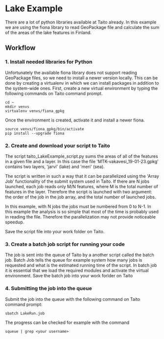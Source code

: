 # Lake Example

There are a lot of python libraries available at Taito already. In this
example we are using the fiona library to read GeoPackage file and calculate
the sum of the areas of the lake features in Finland. 

## Workflow
### 1. Install needed libraries for Python
Unfortunately the available fiona library does not support reading GeoPackage files, 
so we need to install a newer version locally.
This can be done by creating a virtualenv in which we can install packages in
addition to the system-wide ones. First, create a new virtual environment by typing 
the following commands on Taito command prompt.
```
cd ~
mkdir venvs
virtualenv venvs/fiona_gpkg
```
Once the environment is created, activate it and install a newer fiona.
```
source venvs/fiona_gpkg/bin/activate
pip install --upgrade fiona
```
### 2. Create and download your script to Taito

The script taito_LakeExample_script.py sums the areas of all of the features in a given file and
a layer. In this case the file 'MTK-vakavesi_19-01-23.gpkg' contains two
layers, 'jarvi' (lake) and 'meri' (sea).

The script is written in such a way that it can be parallelized using the
'Array Job' functionality of the submit system used in Taito. If there are N
jobs launched, each job reads only M/N features, where M is the total number
of features in the layer. Therefore the script is launched with two argument:
the order of the job in the job array, and the total number of launched jobs.

In this example, with N jobs the jobs must be numbered from 0 to N-1.
In this example the analysis is so simple that most of the time is probably
used in reading the file. Therefore the parallelization may not provide
noticeable speedup.

Save the script file into your work folder on Taito.

### 3. Create a batch job script for running your code
The job is sent into the queue of Taito by a another script called the batch job.
Batch Job tells the queue for example system how many jobs is requested and what is the estimated running time of the script.
In batch job it is essential that we load the required modules and activate the virtual environment.
Save the batch job into your work forlder on Taito

### 4. Submitting the job into the queue

Submit the job into the queue with the following command on Taito command prompt:
```
sbatch LakeRun.job
```
The progress can be checked for example with the command
```
squeue | grep <your username>
```

